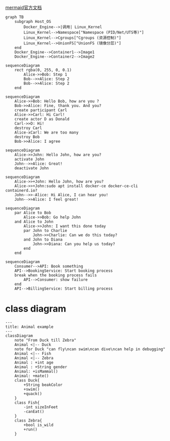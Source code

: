 <!--
 * @Author: baineng.shou baineng.shou@nio.com
 * @Date: 2025-04-20 20:35:04
 * @LastEditors: baineng 491636840@qq.com
 * @LastEditTime: 2025-04-21 11:21:27
 * @FilePath: /vold/123.md
 * @Description: 这是默认设置,请设置`customMade`, 打开koroFileHeader查看配置 进行设置: https://github.com/OBKoro1/koro1FileHeader/wiki/%E9%85%8D%E7%BD%AE
-->

[mermaid官方文档](https://mermaid.js.org/syntax/flowchart.html)

```mermaid
graph TB
    subgraph Host_OS
        Docker_Engine-->|调用| Linux_Kernel
        Linux_Kernel-->Namespace["Namespace (PID/Net/UTS等)"]
        Linux_Kernel-->Cgroups["Cgroups (资源控制)"]
        Linux_Kernel-->UnionFS["UnionFS (镜像分层)"]
    end
    Docker_Engine-->Container1-->Image1
    Docker_Engine-->Container2-->Image2
```
```mermaid
sequenceDiagram
    rect rgba(0, 255, 0, 0.1)
        Alice->>Bob: Step 1
        Bob-->>Alice: Step 2
        Bob-->>Alice: Step 2
    end
```

```mermaid
sequenceDiagram
    Alice->>Bob: Hello Bob, how are you ?
    Bob->>Alice: Fine, thank you. And you?
    create participant Carl
    Alice->>Carl: Hi Carl!
    create actor D as Donald
    Carl->>D: Hi!
    destroy Carl
    Alice-xCarl: We are too many
    destroy Bob
    Bob->>Alice: I agree
```

```mermaid
sequenceDiagram
    Alice->>John: Hello John, how are you?
    activate John
    John-->>Alice: Great!
    deactivate John
```


```mermaid
sequenceDiagram
    Alice->>+John: Hello John, how are you?
    Alice->>+John:sudo apt install docker-ce docker-ce-cli containerd.io?
    John-->>-Alice: Hi Alice, I can hear you!
    John-->>Alice: I feel great!
```

```mermaid
sequenceDiagram
    par Alice to Bob
        Alice->>Bob: Go help John
    and Alice to John
        Alice->>John: I want this done today
        par John to Charlie
            John->>Charlie: Can we do this today?
        and John to Diana
            John->>Diana: Can you help us today?
        end
    end
```


```mermaid
sequenceDiagram
    Consumer-->API: Book something
    API-->BookingService: Start booking process
    break when the booking process fails
        API-->Consumer: show failure
    end
    API-->BillingService: Start billing process
```

# class diagram

```mermaid
---
title: Animal example
---
classDiagram
    note "From Duck till Zebra"
    Animal <|-- Duck
    note for Duck "can fly\ncan swim\ncan dive\ncan help in debugging"
    Animal <|-- Fish
    Animal <|-- Zebra
    Animal : +int age
    Animal : +String gender
    Animal: +isMammal()
    Animal: +mate()
    class Duck{
        +String beakColor
        +swim()
        +quack()
    }
    class Fish{
        -int sizeInFeet
        -canEat()
    }
    class Zebra{
        +bool is_wild
        +run()
    }
```